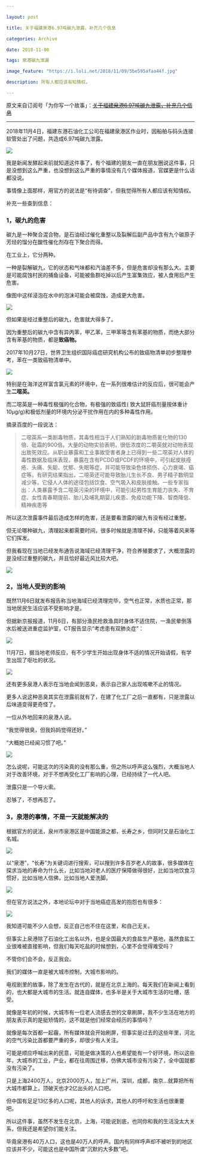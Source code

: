 ```yaml
---

layout: post

title: 关于福建泉港6.97吨碳九泄露，补充几个信息

categories: Archive

date: 2018-11-08

tags: 泉港碳九泄漏

image_feature: "https://i.loli.net/2018/11/09/5be595afaa44f.jpg"

description: 所有人都应该有知情权。

---
```

原文来自订阅号「为你写一个故事」：~~[关于福建泉港6.97吨碳九泄露，补充几个信息](http://wechatscope.jmsc.hku.hk:8000/html?fn=gh_4c87bae15e04_2018-11-08_2457480327_aR7ZXSWABb.y.tar.gz)~~

---

2018年11月4日，福建东港石油化工公司在福建泉港区作业时，因船舶与码头连接软管处出了问题，共造成6.97吨碳九泄露。

![](https://i.loli.net/2018/11/09/5be595afaa44f.jpg)

我是新闻发酵起来前就知道这件事了，有个福建的朋友一直在朋友圈说这件事，只是没想到这么严重，也没想到这么严重的事情没有几个媒体报道，官媒更是什么话都没说。

事情像上面那样，用官方的说法是“有待调查”，但我觉得所有人都应该有知情权。

补充一些查到信息：

### 1，碳九的危害

碳九是一种聚合混合物，是石油经过催化重整以及裂解后副产品中含有九个碳原子芳烃的馏分在酸性催化剂存在下聚合而得。

在工业上，它分两种。

一种是裂解碳九，它的状态和气味都和汽油差不多，但是危害却没有那么大。主要是可能腐蚀村民的捕鱼设备，可能被鱼群吃掉以后产生富集效应，被人食用后产生危害。

像图中这样浸泡在水中的泡沫可能会被腐蚀，造成更大危害。

![](https://i.loli.net/2018/11/09/5be595b515155.jpg)

但如果是经过重整后的碳九，危害就大得多了。

因为重整后的碳九中含有异丙苯，甲乙苯，三甲苯等含有苯基的物质，而绝大部分含有苯基的物质，都是**致癌物。**

2017年10月27日，世界卫生组织国际癌症研究机构公布的致癌物清单初步整理参考，苯在一类致癌物清单中。

![](https://i.loli.net/2018/11/09/5be595b97aea5.jpg)

特别是在海洋这样富含氯元素的环境中，在一系列很难估计的反应后，很可能会产生**二噁英。**

而二噁英是一种毒性极强的化合物，有极强的致癌性( 致大鼠肝癌剂量按体重计10μg/g)和极低剂量的环境内分泌干扰作用在内的多种毒性作用。

摘录百度的一段说法：

> 二噁英系一类剧毒物质，其毒性相当于人们熟知的剧毒物质氰化物的130倍、砒霜的900倍。大量的动物实验表明，很低浓度的二嚼英就对动物表现出致死效应。从职业暴露和工业事故受害者身上已得到一些二噁英对人体的毒性数据及临床表现，暴露在含有PCDD或PCDF的环境中，可引起皮肤痊疮、头痛、失聪、忧郁、失眠等症，并可能导致染色体损伤、心力衰竭、癌症等。有研究结果指出，二噁英还可能导致胎儿生长不良、男子精子数明显减少等，它侵人人体的途径包括饮食、空气吸入和皮肤接触。一些专家指出：人类暴露予含二噁英污染的环境中，可能引起男性生育能力丧失、不育症、女性青春期提前、胎儿及哺乳期婴儿疾患、免疫功能下降、智商降低、精神疾患等

所以这次泄露事件最后造成怎样的危害，还是要看泄露的碳九有没有经过重整。

但无论哪种碳九，清理起来都需要时间，很多时候就是清理不掉，只能等着风来等它们挥发。

但我看现在当地已经发布通告说海域已经清理干净，符合养殖要求了，大概泄露的是没经过重整的碳九，并且恰好最近风比较大吧。

![](https://i.loli.net/2018/11/09/5be595bb2678c.jpg)

### 2，当地人受到的影响

既然11月6日就发布报告称当地海域已经清理完毕，空气也正常，水质也正常，那当地居民生活应该不受影响才是。

但据新京报报道，11月6日，有部分渔民抢救渔具时身体不适住院，一渔民晕倒落水后被送进重症监护室，CT报告显示“考虑患有双肺炎症”：  

![](https://i.loli.net/2018/11/09/5be595bbac302.jpg)

11月7日，据当地老师反应，有不少学生开始出现身体不适的情况开始请假，有学生出现了呕吐的状况。

![](https://i.loli.net/2018/11/09/5be595bceeeed.jpg)

还有更多泉港人表示在当地会闻到恶臭，表示自己家人出现咳嗽不止的情况。  

更多人说这种恶臭其实在泄露前就有了，在建了化工厂之后一直都有，只是泄露以后味道变得更奇怪了。

一位从外地回来的泉港人说。

“我觉得很臭，但我妈妈觉得还好。”

“大概她已经闻习惯了吧。”

![](https://i.loli.net/2018/11/09/5be595bfae4e5.jpg)

怎么说呢，可能这次的污染真的没有那么重，但之所以呼声这么强烈，大概当地人对于改善环境，对于不想再受化工厂影响的心理，已经持续了一代人吧。

泄露只是一个导火索。

忍够了，不想再忍了。

### 3，泉港的事情，不是一天就能解决的

根据官方的说法，泉州市泉港区是中国能源之都，长寿之乡，但同时又是石油化工名城。

![](https://i.loli.net/2018/11/09/5be595c003e27.jpg)

以“泉港”，“长寿”为关键词进行搜索，可以搜到许多百岁老人的故事，很多媒体在探求当地的寿命为什么长，比如当地对老人的医疗保障做得很好，比如当地饮食习惯好，比如当地人信佛，比如当地人爱洗脚。

![](https://i.loli.net/2018/11/09/5be595c117896.jpg)

但在官方说法之外，本地论坛中对于当地癌症高发的抱怨也有很多：

![](https://i.loli.net/2018/11/09/5be595c24087a.jpg)

我知道可能不少人会想，反正自己也不住在这里，和自己无关。

但事实上泉港除了石油化工出名以外，也是全国最大的食盐生产基地，虽然食盐工业很难被直接影响，但我们每天吃盐的时候想到，心里不会觉得难受吗？

不管你们会不会，反正我会。

我们的媒体一直是被大城市控制，大城市影响的。

电视剧里的故事，除了发生在古代的，就是在北京上海的。每天我们在新闻上看到的，也大都是大城市的生活。就连自媒体，也多半是关于大城市生活的吐槽，感受。

就像是年初的时候，大城市有一位老人流感去世的文章刷屏，我不少生活在地方的朋友表示真的是挺矫情的，这不就是他们经常会经历的事情吗？

就像是每次首都一起霾，所有媒体就会开始刷屏，但事实是过去的这些年里，河北的空气污染比首都要严重的多，却很少有人关注。

可能是顺应呼喊出来的民意，可能是做决策的人也希望能有一个好环境，所以这些年，大城市的工业，产业，都在往周围迁移，仿佛大城市没有污染了，全中国就都没有污染了。

只是上海2400万人，北京2000万人，加上广州，深圳，成都，南京...就算把所有大城市都算上，顶破天也才2亿出头的人口吧。

但中国有足足13亿多的人口呢，其他人的诉求，其他人的呼吁和生活也很重要吧。

所以这件事，虽然不发生在北京，上海，可能说到底，也同你和我的生活没太大关系，但我还是希望你们能关注。

毕竟泉港有40万人口，这也是40万人的呼声。国内有同样呼声却不被听到的地区应该并不少，可能这也是中国所谓“沉默的大多数”吧。
